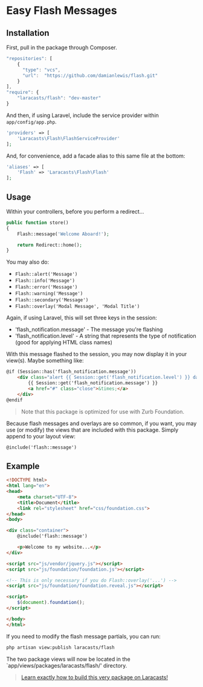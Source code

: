 # Easy Flash Messages

## Installation

First, pull in the package through Composer.

```js
"repositories": [
    {
      "type": "vcs",
      "url":  "https://github.com/damianlewis/flash.git"
    }
],
"require": {
    "laracasts/flash": "dev-master"
}
```

And then, if using Laravel, include the service provider within `app/config/app.php`.

```php
'providers' => [
    'Laracasts\Flash\FlashServiceProvider'
];
```

And, for convenience, add a facade alias to this same file at the bottom:

```php
'aliases' => [
    'Flash' => 'Laracasts\Flash\Flash'
];
```

## Usage

Within your controllers, before you perform a redirect...

```php
public function store()
{
    Flash::message('Welcome Aboard!');

    return Redirect::home();
}
```

You may also do:

- `Flash::alert('Message')`
- `Flash::info('Message')`
- `Flash::error('Message')`
- `Flash::warning('Message')`
- `Flash::secondary('Message')`
- `Flash::overlay('Modal Message', 'Modal Title')`

Again, if using Laravel, this will set three keys in the session:

- 'flash_notification.message' - The message you're flashing
- 'flash_notification.level' - A string that represents the type of notification (good for applying HTML class names)

With this message flashed to the session, you may now display it in your view(s). Maybe something like:

```html
@if (Session::has('flash_notification.message'))
    <div class="alert {{ Session::get('flash_notification.level') }} data-alert">
        {{ Session::get('flash_notification.message') }}
        <a href="#" class="close">&times;</a>
    </div>
@endif
```

> Note that this package is optimized for use with Zurb Foundation.

Because flash messages and overlays are so common, if you want, you may use (or modify) the views that are included with this package. Simply append to your layout view:

```html
@include('flash::message')
```

## Example

```html
<!DOCTYPE html>
<html lang="en">
<head>
    <meta charset="UTF-8">
    <title>Document</title>
    <link rel="stylesheet" href="css/foundation.css">
</head>
<body>

<div class="container">
    @include('flash::message')

    <p>Welcome to my website...</p>
</div>

<script src="js/vendor/jquery.js"></script>
<script src="js/foundation/foundation.js"></script>

<!-- This is only necessary if you do Flash::overlay('...') -->
<script src="js/foundation/foundation.reveal.js"></script>

<script>
    $(document).foundation();
</script>

</body>
</html>
```

If you need to modify the flash message partials, you can run:

```bash
php artisan view:publish laracasts/flash
```

The two package views will now be located in the `app/views/packages/laracasts/flash/' directory.

> [Learn exactly how to build this very package on Laracasts!](https://laracasts.com/lessons/flexible-flash-messages)